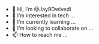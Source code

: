 - 👋 Hi, I’m @Jay9Dwivedi
- 👀 I’m interested in tech ...
- 🌱 I’m currently learning ...
- 💞️ I’m looking to collaborate on ...
- 📫 How to reach me ...

<!---
Jay9Dwivedi/Jay9Dwivedi is a ✨ special ✨ repository because its `README.md` (this file) appears on your GitHub profile.
You can click the Preview link to take a look at your changes.
--->
